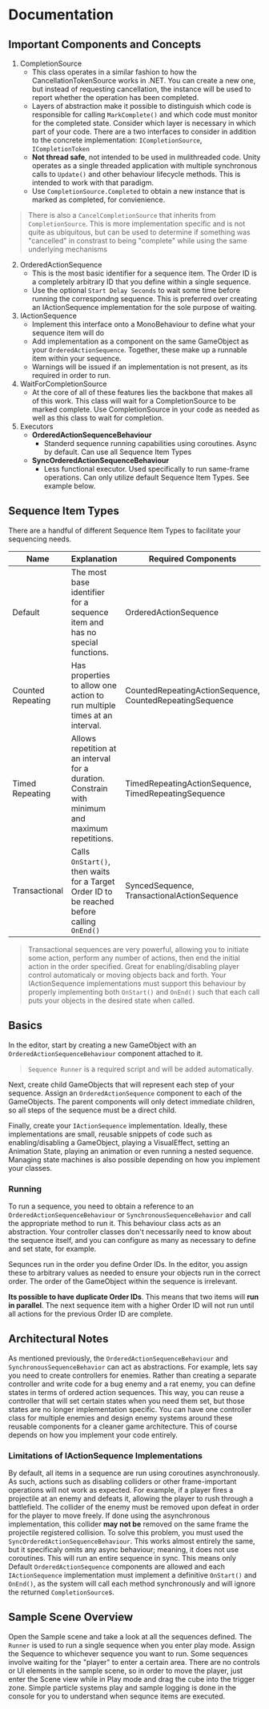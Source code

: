 # Documentation

## Important Components and Concepts

1. CompletionSource
   - This class operates in a similar fashion to how the CancellationTokenSource works in .NET. You can create a new one, but instead of requesting cancellation, the instance will be used to report whether the operation has been completed.
   - Layers of abstraction make it possible to distinguish which code is responsible for calling `MarkComplete()` and which code must monitor for the completed state. Consider which layer is necessary in which part of your code. There are a two interfaces to consider in addition to the concrete implementation: `ICompletionSource`, `ICompletionToken`
   - **Not thread safe**, not intended to be used in mulithreaded code. Unity operates as a single threaded application with multiple synchronous calls to `Update()` and other behaviour lifecycle methods. This is intended to work with that paradigm.
   - Use `CompletionSource.Completed` to obtain a new instance that is marked as completed, for convienience.
> There is also a `CancelCompletionSource` that inherits from `CompletionSource`. This is more implementation specific and is not quite as ubiquitous, but can be used to determine if something was "cancelled" in constrast to being "complete" while using the same underlying mechanisms
2. OrderedActionSequence
   - This is the most basic identifier for a sequence item. The Order ID is a completely arbitrary ID that you define within a single sequence.
   - Use the optional `Start Delay Seconds` to wait some time before running the correspondng sequence. This is preferred over creating an IActionSequence implementation for the sole purpose of waiting.
3. IActionSequence
   - Implement this interface onto a MonoBehaviour to define what your sequence item will do
   - Add implementation as a component on the same GameObject as your `OrderedActionSequence`. Together, these make up a runnable item within your sequence.
   - Warnings will be issued if an implementation is not present, as its required in order to run.
4. WaitForCompletionSource
   - At the core of all of these features lies the backbone that makes all of this work. This class will wait for a CompletionSource to be marked complete. Use CompletionSource in your code as needed as well as this class to wait for completion.
5. Executors
   - **OrderedActionSequenceBehaviour**
      - Standerd sequence running capabilities using coroutines. Async by default. Can use all Sequence Item Types
   - **SyncOrderedActionSequenceBehaviour**
      - Less functional executor. Used specifically to run same-frame operations. Can only utilize default Sequence Item Types. See example below. 

## Sequence Item Types

There are a handful of different Sequence Item Types to facilitate your sequencing needs.

|Name| Explanation | Required Components
|--|--|--|
| Default | The most base identifier for a sequence item and has no special functions. | OrderedActionSequence
| Counted Repeating | Has properties to allow one action to run multiple times at an interval. | CountedRepeatingActionSequence, CountedRepeatingSequence
| Timed Repeating | Allows repetition at an interval for a duration. Constrain with minimum and maximum repetitions. | TimedRepeatingActionSequence, TimedRepeatingSequence
| Transactional | Calls `OnStart()`, then waits for a Target Order ID to be reached before calling `OnEnd()`| SyncedSequence, TransactionalActionSequence

> Transactional sequences are very powerful, allowing you to initiate some action, perform any number of actions, then end the initial action in the order specified. Great for enabling/disabling player control automaticaly or moving objects back and forth. Your IActionSequence implementations must support this behaviour by properly implementing both `OnStart()` and `OnEnd()` such that each call puts your objects in the desired state when called.

## Basics
In the editor, start by creating a new GameObject with an `OrderedActionSequenceBehaviour` component attached to it. 

> `Sequence Runner` is a required script and will be added automatically.

Next, create child GameObjects that will represent each step of your sequence. Assign an `OrderedActionSequence` component to each of the GameObjects. The parent components will only detect immediate children, so all steps of the sequence must be a direct child. 

Finally, create your `IActionSequence` implementation. Ideally, these implementations are small, reusable snippets of code such as enabling/disabling a GameObject, playing a VisualEffect, setting an Animation State, playing an animation or even running a nested sequence. Managing state machines is also possible depending on how you implement your classes.


### Running

To run a sequence, you need to obtain a reference to an `OrderedActionSequenceBehaviour` or `SynchronousSequenceBehavior` and call the appropriate method to run it. This behaviour class acts as an abstraction. Your controller classes don't necessarily need to know about the sequence itself, and you can configure as many as necessary to define and set state, for example.

Sequnces run in the order you define Order IDs. In the editor, you assign these to arbitrary values as needed to ensure your objects run in the correct order. The order of the GameObject within the sequence is irrelevant.

**Its possible to have duplicate Order IDs**. This means that two items will **run in parallel**. The next sequence item with a higher Order ID will not run until all actions for the previous Order ID are complete. 

## Architectural Notes

As mentioned previously, the `OrderedActionSequenceBehaviour` and `SynchronousSequenceBehavior` can act as abstractions. For example, lets say you need to create controllers for enemies. Rather than creating a separate controller and write code for a bug enemy and a rat enemy, you can define states in terms of ordered action sequences. This way, you can reuse a controller that will set certain states when you need them set, but those states are no longer implementation specific. You can have one controller class for multiple enemies and design enemy systems around these reusable components for a cleaner game architecture. This of course depends on how you implement your code entirely.

### Limitations of IActionSequence Implementations

By default, all items in a sequence are run using coroutines asynchronously. As such, actions such as disabling colliders or other frame-important operations will not work as expected. For example, if a player fires a projectile at an enemy and defeats it, allowing the player to rush through a battlefield. The collider of the enemy must be removed upon defeat in order for the player to move freely. If done using the asynchronous implementation, this collider **may not be** removed on the same frame the projectile registered collision. To solve this problem, you must used the `SyncOrderedActionSequenceBehaviour`. This works almost entirely the same, but it specificaly omits any async behaviour; meaning, it does not use coroutines. This will run an entire sequence in sync. This means only Default `OrderedActionSequence` components are allowed and each `IActionSequence` implementation must implement a definitive `OnStart()` and `OnEnd()`, as the system will call each method synchronously and will ignore the returned `CompletionSource`s.

## Sample Scene Overview

Open the Sample scene and take a look at all the sequences defined. The `Runner` is used to run a single sequence when you enter play mode. Assign the Sequence to whichever sequence you want to run. Some sequences involve waiting for the "player" to enter a certain area. There are no controls or UI elements in the sample scene, so in order to move the player, just enter the Scene view while in Play mode and drag the cube into the trigger zone. Simple particle systems play and sample logging is done in the console for you to understand when sequnce items are executed.